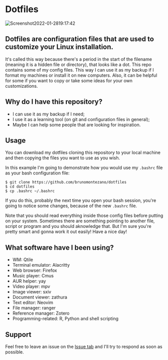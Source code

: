 # Dotfiles

![Screenshot2022-01-2819:17:42](https://user-images.githubusercontent.com/65104127/151650740-42496d00-5df9-4bd7-93bf-65553c58e5ef.png)

## Dotfiles are configuration files that are used to customize your Linux installation.

It's called this way because there's a period in the start of the filename
(meaning it is a hidden file or directory), that looks like a dot. This repo
contains some of my config files. This way I can use it as my backup if I
format my machines or install it on new computers. Also, it can be helpful for
some if you want to copy or take some ideas for your own customizations.

## Why do I have this repository?

- I can use it as my backup if I need;
- I use it as a learning tool (on git and configuration files in general);
- Maybe I can help some people that are looking for inspiration.

## Usage

You can download my dotfiles cloning this repository to your local machine and
then copying the files you want to use as you wish.

In this example I'm going to demonstrate how you would use my `.bashrc` file as
your bash configuration file:

  ```
  $ git clone https://github.com/brunomontezano/dotfiles
  $ cd dotfiles
  $ cp .bashrc ~/.bashrc
  ```
  
If you do this, probably the next time you open your bash session, you're going
to notice some changes, because of the new `.bashrc` file.

Note that you should read everything inside those config files before putting
on your system. Sometimes there are something pointing to another file, script
or program and you should aknowledge that. But I'm sure you're pretty smart and
gonna work it out easily! Have a nice day!

## What software have I been using?

- WM: Qtile
- Terminal emulator: Alacritty
- Web browser: Firefox
- Music player: Cmus
- AUR helper: yay
- Video player: mpv
- Image viewer: sxiv
- Document viewer: zathura
- Text editor: Neovim
- File manager: ranger
- Reference manager: Zotero
- Programming-related: R, Python and shell scripting

## Support

Feel free to leave an issue on the [Issue tab](https://github.com/brunomontezano/dotfiles/issues) and I'll try to respond as soon as possible.
